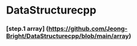 # DataStructurecpp

### [step.1 array] (https://github.com/Jeong-Bright/DataStructurecpp/blob/main/array)
